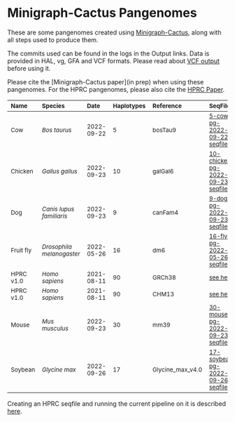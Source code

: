 # Minigraph-Cactus Pangenomes

These are some pangenomes created using [Minigraph-Cactus](../pangenome.md), along with all steps used to produce them.

The commits used can be found in the logs in the Output links. Data is provided in HAL, vg, GFA and VCF formats. Please read about [VCF output](../pangenome.md#vcf-output) before using it.  

Please cite the [Minigraph-Cactus paper](in prep) when using these pangenomes. For the HPRC pangenomes, please also cite the [HPRC Paper](https://doi.org/10.1101/2022.07.09.499321 ).

|<sub>**Name**</sub>| <sub>**Species**</sub> | <sub> **Date** </sub> |<sub>**Haplotypes**</sub> | <sub>**Reference**</sub> | <sub>**SeqFile**</sub> | <sub>**Commands**</sub> | <sub>**Output**</sub>|
| :-------- | :-------- | :-------- | :------ | :------ |:------ | :------ | :------ |
| <sub> Cow </sub> | <sub> *Bos taurus* </sub> | <sub> 2022-09-22 </sub> | <sub> 5 </sub> | <sub> bosTau9 </sub> | <sub> [5-cow-pg-2022-09-22-seqfile.txt](5-cow-pg-2022-09-22-seqfile.txt) </sub> | <sub> [5-cow-pg-2022-09-22-commands.md](5-cow-pg-2022-09-22-commands.md) </sub> | <sub> [files](https://s3-us-west-2.amazonaws.com/human-pangenomics/index.html?prefix=publications/mc_2022/mc_pangenomes/5-cow-mc-2022-09-22) </sub> | 
| <sub> Chicken </sub> | <sub> *Gallus gallus* </sub> | <sub> 2022-09-23 </sub> | <sub> 10 </sub> | <sub> galGal6 </sub> | <sub> [10-chicken-pg-2022-09-23-seqfile.txt](10-chicken-pg-2022-09-23-seqfile.txt) </sub> | <sub> [10-chicken-pg-2022-09-23-commands.md](10-chicken-pg-2022-09-23-commands.md) </sub> | <sub> [files](https://s3-us-west-2.amazonaws.com/human-pangenomics/index.html?prefix=publications/mc_2022/mc_pangenomes/10-chicken-mc-2022-09-23/) </sub> | 
| <sub> Dog </sub> | <sub> *Canis lupus familiaris* </sub> | <sub> 2022-09-23 </sub> | <sub> 9 </sub> | <sub> canFam4 </sub> | <sub> [9-dog-pg-2022-09-23-seqfile.txt](9-dog-pg-2022-09-23-seqfile.txt) </sub> | <sub> [9-dog-pg-2022-09-23-commands.md](9-dog-pg-2022-09-23-commands.md) </sub> | <sub> [files](https://s3-us-west-2.amazonaws.com/human-pangenomics/index.html?prefix=publications/mc_2022/mc_pangenomes/9-dog-mc-2022-09-23) </sub> | 
| <sub> Fruit fly </sub> | <sub> *Drosophila melanogaster* </sub> | <sub> 2022-05-26 </sub> | <sub> 16 </sub> | <sub> dm6 </sub> | <sub> [16-fly-pg-2022-05-26-seqfile.txt](./16-fly-pg-2022-05-26-seqfile.txt) </sub> | <sub> [16-fly-pg-2022-05-26-commands.md](./16-fly-pg-2022-05-26-commands.md) </sub> | <sub> [files](https://s3-us-west-2.amazonaws.com/human-pangenomics/index.html?prefix=publications/mc_2022/mc_pangenomes/16-fruitfly-mc-2022-05-26/) </sub> |
| <sub> HPRC v1.0 </sub> | <sub> *Homo sapiens* </sub> | <sub> 2021-08-11 </sub> | <sub> 90 </sub> | <sub> GRCh38 </sub> | <sub> [see here](https://github.com/human-pangenomics/hpp_pangenome_resources/) </sub> | <sub> [see here](../pangenome.md#hprc-version-1.0-graphs) </sub> | <sub> [see here](https://github.com/human-pangenomics/hpp_pangenome_resources/) </sub> |
| <sub> HPRC v1.0 </sub> | <sub> *Homo sapiens* </sub> | <sub> 2021-08-11 </sub> | <sub> 90 </sub> | <sub> CHM13 </sub> | <sub> [see here](https://github.com/human-pangenomics/hpp_pangenome_resources/) </sub> | <sub> [see here](../pangenome.md#hprc-version-1.0-graphs) </sub> | <sub> [see here](https://github.com/human-pangenomics/hpp_pangenome_resources/) </sub> |
| <sub> Mouse </sub> | <sub> *Mus musculus* </sub> | <sub> 2022-09-23 </sub> | <sub> 30 </sub> | <sub> mm39 </sub> | <sub> [30-mouse-pg-2022-09-23-seqfile.txt](30-mouse-pg-2022-09-23-seqfile.txt) </sub> | <sub> [30-mouse-pg-2022-09-23-commands.md](30-mouse-pg-2022-09-23-commands.md) </sub> | <sub> [files](https://s3-us-west-2.amazonaws.com/human-pangenomics/index.html?prefix=publications/mc_2022/mc_pangenomes/30-mouse-mc-2022-09-23) </sub> | 
| <sub> Soybean </sub> | <sub> *Glycine max* </sub> | <sub> 2022-09-26 </sub> | <sub> 17 </sub> | <sub> Glycine_max_v4.0 </sub> | <sub> [17-soybean-pg-2022-09-26-seqfile.txt](17-soybean-pg-2022-09-26-seqfile.txt) </sub> | <sub> [17-soybean-pg-2022-09-26-commands.md](17-soybean-pg-2022-09-26-commands.md) </sub> | <sub>  [files](https://s3-us-west-2.amazonaws.com/human-pangenomics/index.html?prefix=publications/mc_2022/mc_pangenomes/17-soybean-mc-2022-09-26/) </sub> |

Creating an HPRC seqfile and running the current pipeline on it is described [here](../pangenome.md#hprc-graph).
